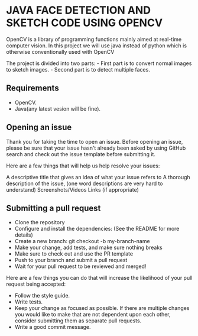 # JAVA FACE DETECTION AND SKETCH CODE USING OPENCV


OpenCV is a library of programming functions mainly aimed at real-time computer vision. In this project we will use java instead of python which is otherwise conventionally used with OpenCV 

The project is divided into two parts:
    - First part is to convert normal images to sketch images.
    - Second part is to detect multiple faces. 

## Requirements

- OpenCV.
- Java(any latest vesion will be fine).


## Opening an issue

Thank you for taking the time to open an issue. Before opening an issue, please be sure that your issue hasn't already been asked by using GitHub search and check out the issue template before submitting it.

Here are a few things that will help us help resolve your issues:

A descriptive title that gives an idea of what your issue refers to
A thorough description of the issue, (one word descriptions are very hard to understand)
Screenshots/Videos
Links (if appropriate)

## Submitting a pull request
- Clone the repository
- Configure and install the dependencies: (See the README for more details)
- Create a new branch: git checkout -b my-branch-name
- Make your change, add tests, and make sure nothing breaks
- Make sure to check out and use the PR template
- Push to your branch and submit a pull request
- Wait for your pull request to be reviewed and merged!

Here are a few things you can do that will increase the likelihood of your pull request being accepted:

- Follow the style guide.
- Write tests.
- Keep your change as focused as possible. If there are multiple changes you would like to make that are not dependent upon each other, consider submitting them as separate pull requests.
- Write a good commit message.

